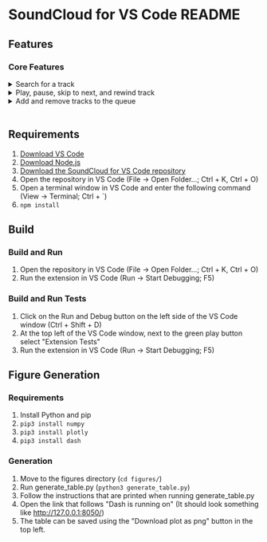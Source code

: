 # SoundCloud for VS Code README

## Features

### Core Features

<details><summary>Search for a track</summary>

![](https://i.imgur.com/FeW0HBK.gif)
</details>
<details><summary>Play, pause, skip to next, and rewind track</summary>

![](https://i.imgur.com/ZNoAH0W.gif)
</details>
<details><summary>Add and remove tracks to the queue</summary>

![](https://i.imgur.com/9aZdCnO.gif)
</details>

<br>

## Requirements

1. [Download VS Code](https://code.visualstudio.com/download)
2. [Download Node.js](https://nodejs.org/en/download/)
3. [Download the SoundCloud for VS Code repository](https://github.com/owen-hunter1/soundcloud-for-vs-code)
4. Open the repository in VS Code (File -> Open Folder...; Ctrl + K, Ctrl + O)
5. Open a terminal window in VS Code and enter the following command (View -> Terminal; Ctrl + `)
6. `npm install`

## Build

### Build and Run

1. Open the repository in VS Code (File -> Open Folder...; Ctrl + K, Ctrl + O)
2. Run the extension in VS Code (Run -> Start Debugging; F5)

### Build and Run Tests

1. Click on the Run and Debug button on the left side of the VS Code window (Ctrl + Shift + D)
2. At the top left of the VS Code window, next to the green play button select "Extension Tests"
3. Run the extension in VS Code (Run -> Start Debugging; F5)

## Figure Generation

### Requirements

1. Install Python and pip
2. `pip3 install numpy`
3. `pip3 install plotly`
4. `pip3 install dash`

### Generation

1. Move to the figures directory (`cd figures/`)
2. Run generate_table.py (`python3 generate_table.py`)
3. Follow the instructions that are printed when running generate_table.py
4. Open the link that follows "Dash is running on" (It should look something like http://127.0.0.1:8050/)
5. The table can be saved using the "Download plot as png" button in the top left.